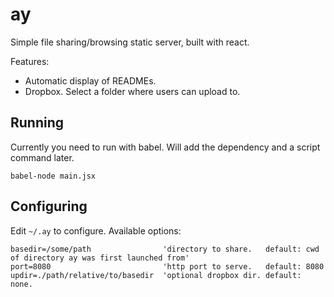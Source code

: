 # ay

Simple file sharing/browsing static server, built with react.

Features:
 - Automatic display of READMEs.
 - Dropbox. Select a folder where users can upload to.

## Running

Currently you need to run with babel. Will add the dependency and a script command later.

    babel-node main.jsx

## Configuring 

Edit `~/.ay` to configure. Available options:

    basedir=/some/path                'directory to share.   default: cwd of directory ay was first launched from'
    port=8080                         'http port to serve.   default: 8080
    updir=./path/relative/to/basedir  'optional dropbox dir. default: none.



